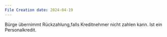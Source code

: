 ```yaml
---
File Creation date: 2024-04-19
---
```

Bürge übernimmt Rückzahlung,falls Kreditnehmer nicht zahlen kann.
Ist ein Personalkredit.